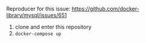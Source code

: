 Reproducer for this issue: https://github.com/docker-library/mysql/issues/651

1. clone and enter this repository
2. `docker-compose up`

